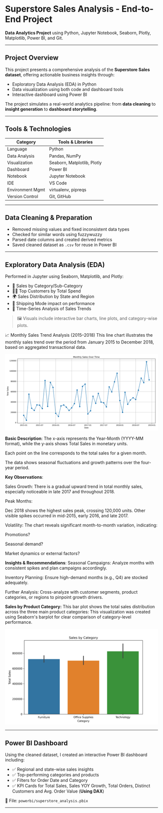 # Superstore Sales Analysis - End-to-End Project

**Data Analytics Project** using Python, Jupyter Notebook, Seaborn, Plotly, Matplotlib, Power BI, and Git.

---

## Project Overview

This project presents a comprehensive analysis of the **Superstore Sales dataset**, offering actionable business insights through:

- Exploratory Data Analysis (EDA) in Python
- Data visualization using both code and dashboard tools
- Interactive dashboard using Power BI

The project simulates a real-world analytics pipeline: from **data cleaning** to **insight generation** to **dashboard storytelling**.

---

## Tools & Technologies

| Category            | Tools & Libraries                              |
|---------------------|----------------------------------------------- |
| Language            | Python                                         |
| Data Analysis       | Pandas, NumPy                                  |
| Visualization       | Seaborn, Matplotlib, Plotly                    |
| Dashboard           | Power BI                                       |
| Notebook            | Jupyter Notebook                               |
| IDE                 | VS Code                                        |
| Environment Mgmt    | virtualenv, pipreqs                            |
| Version Control     | Git, GitHub                                    |

---

##  Data Cleaning & Preparation

- Removed missing values and fixed inconsistent data types
- Checked for similar words using fuzzywuzzy
- Parsed date columns and created derived metrics
- Saved cleaned dataset as `.csv` for reuse in Power BI

---

## Exploratory Data Analysis (EDA)

Performed in Jupyter using Seaborn, Matplotlib, and Plotly:

- 📌 Sales by Category/Sub-Category
- 🧑‍💼 Top Customers by Total Spend
- 🌍 Sales Distribution by State and Region
- 🚚 Shipping Mode impact on performance
- 📅 Time-Series Analysis of Sales Trends

> 🖼️ Visuals include interactive bar charts, line plots, and category-wise plots.

📈 Monthly Sales Trend Analysis (2015–2018)
This line chart illustrates the monthly sales trend over the period from January 2015 to December 2018, based on aggregated transactional data.

![Monthly Sales Plot](images/monthly_sales.png)

**Basic Description**:
The x-axis represents the Year-Month (YYYY-MM format), while the y-axis shows Total Sales in monetary units.

Each point on the line corresponds to the total sales for a given month.

The data shows seasonal fluctuations and growth patterns over the four-year period.

**Key Observations**:

Sales Growth:
There is a gradual upward trend in total monthly sales, especially noticeable in late 2017 and throughout 2018.

Peak Months:

Dec 2018 shows the highest sales peak, crossing 120,000 units. Other visible spikes occurred in mid-2015, early 2016, and late 2017.

Volatility:
The chart reveals significant month-to-month variation, indicating:

Promotions?

Seasonal demand?

Market dynamics or external factors?

**Insights & Recommendations**:
Seasonal Campaigns: Analyze months with consistent spikes and plan campaigns accordingly.

Inventory Planning: Ensure high-demand months (e.g., Q4) are stocked adequately.

Further Analysis: Cross-analyze with customer segments, product categories, or regions to pinpoint growth drivers.

**Sales by Product Category:**
This bar plot shows the total sales distribution across the three main product categories:
This visualization was created using Seaborn's barplot for clear comparison of category-level performance.

![Sales by Category](images/sales_by_category.png)







---

## Power BI Dashboard

Using the cleaned dataset, I created an interactive Power BI dashboard including:

- ✅ Regional and state-wise sales insights
- ✅ Top-performing categories and products
- ✅ Filters for Order Date and Category
- ✅ KPI Cards for Total Sales, Sales YOY Growth, Total Orders, Distinct Customers and Avg. Order Value (**Using DAX**)

📁 File: `powerbi/superstore_analysis.pbix`

---



